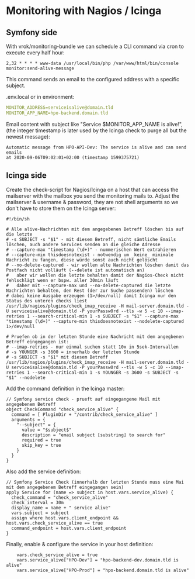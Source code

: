 # Monitoring with Nagios / Icinga
## Symfony side
With vrok/monitoring-bundle we can schedule a CLI command via cron
to execute every half hour:

```
2,32 * * * * www-data /usr/local/bin/php /var/www/html/bin/console monitor:send-alive-message
```

This command sends an email to the configured address with a specific subject.

.env.local or in environment:
```yaml
MONITOR_ADDRESS=serviceisalive@domain.tld
MONITOR_APP_NAME=hpo-backend.domain.tld
```

Email content with subject like "Service $MONITOR_APP_NAME is alive!",
(the integer timestamp is later used by the Icinga check to purge all but the 
newest message): 
```
Automatic message from HPO-API-Dev: The service is alive and can send emails
at 2020-09-06T09:02:01+02:00 (timestamp 1599375721)
```

## Icinga side

Create the check-script for Nagios/Icinga on a host that can access the mailserver
with the mailbox you send the monitoring mails to.
Adjust the mailserver & username & password, they are not shell arguments so we don't have
to store them on the Icinga server: 
```shell script
#!/bin/sh

# Alle alive-Nachrichten mit dem angegebenen Betreff löschen bis auf die letzte
# -s SUBJECT -s "$1" - mit diesem Betreff, nicht sämtliche Emails löschen, auch andere Services senden an die gleiche Adresse
# --capture-max "timestamp (\d+)" - nummerischen Wert extrahieren
# --capture-min thisdoesnotexist - notwendig um _keine_ minimale Nachricht zu fangen, diese würde sonst auch nicht gelöscht
# --no-delete-captured - wir wollen alte Nachrichten löschen damit das Postfach nicht volläuft (--delete ist automatisch an)
#   aber wir wollen die letzte behalten damit der Nagios-Check nicht fehlschlägt wenn er bspw. aller 30min läuft
#   daher mit --capture-max und --no-delete-captured die letzte Nachrichten behalten, den Rest (der zur Suche passenden) löschen
# dabei keine Ausgabe erzeugen (1>/dev/null) damit Icinga nur den Status des unteren checks liest
/usr/lib/nagios/plugins/check_imap_receive -H mail-server.domain.tld -U serviceisalive@domain.tld -P yourPassw0rd --tls -w 5 -c 10 --imap-retries 1 --search-critical-min 1 -s SUBJECT -s "$1" --capture-max "timestamp (\d+)" --capture-min thisdoesnotexist --nodelete-captured 1>/dev/null

# Pruefen ob in der letzten Stunde eine Nachricht mit dem angegbenen Betreff eingegangen ist:
# --imap-retries - nur einmal suchen statt 10x in 5sek-Intervallen
# -s YOUNGER -s 3600 = innerhalb der letzten Stunde
# -s SUBJECT -s "$1" mit diesem Betreff
/usr/lib/nagios/plugins/check_imap_receive -H mail-server.domain.tld -U serviceisalive@domain.tld -P yourPassw0rd --tls -w 5 -c 10 --imap-retries 1 --search-critical-min 1 -s YOUNGER -s 3600 -s SUBJECT -s "$1" --nodelete
```

Add the command definition in the Icinga master:
```
// Symfony service check - prueft auf eingegangene Mail mit angegebenem Betreff
object CheckCommand "check_service_alive" {
  command = [ PluginDir + "/contrib/check_service_alive" ]
  arguments = {
    "--subject" = {
      value = "$subject$"
      description = "email subject [substring] to search for"
      required = true
      skip_key = true
    }
  }
}
```

Also add the service definition:
```
// Symfony Service Check (innerhalb der letzten Stunde muss eine Mai mit dem angegebenem Betreff eingegangen sein)
apply Service for (name => subject in host.vars.service_alive) {
  check_command = "check_service_alive"
  check_interval = 30m
  display_name = name + " service alive"
  vars.subject = subject
  assign where host.vars.client_endpoint && host.vars.check_service_alive == true
  command_endpoint = host.vars.client_endpoint
}
```

Finally, enable & configure the service in your host definition:
```
    vars.check_service_alive = true
    vars.service_alive["HPO-Dev"] = "hpo-backend-dev.domain.tld is alive"
    vars.service_alive["HPO-Prod"] = "hpo-backend.domain.tld is alive"
```